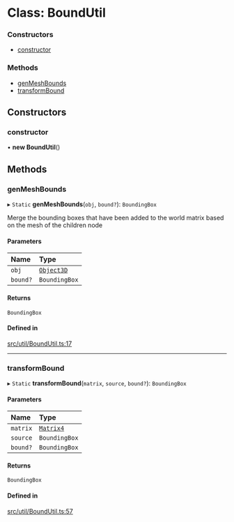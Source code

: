 # Class: BoundUtil

### Constructors

- [constructor](BoundUtil.md#constructor)

### Methods

- [genMeshBounds](BoundUtil.md#genmeshbounds)
- [transformBound](BoundUtil.md#transformbound)

## Constructors

### constructor

• **new BoundUtil**()

## Methods

### genMeshBounds

▸ `Static` **genMeshBounds**(`obj`, `bound?`): `BoundingBox`

Merge the bounding boxes that have been added to the world matrix based on the mesh of the children node

#### Parameters

| Name | Type |
| :------ | :------ |
| `obj` | [`Object3D`](Object3D.md) |
| `bound?` | `BoundingBox` |

#### Returns

`BoundingBox`

#### Defined in

[src/util/BoundUtil.ts:17](https://github.com/Orillusion/orillusion/blob/main/src/util/BoundUtil.ts#L17)

___

### transformBound

▸ `Static` **transformBound**(`matrix`, `source`, `bound?`): `BoundingBox`

#### Parameters

| Name | Type |
| :------ | :------ |
| `matrix` | [`Matrix4`](Matrix4.md) |
| `source` | `BoundingBox` |
| `bound?` | `BoundingBox` |

#### Returns

`BoundingBox`

#### Defined in

[src/util/BoundUtil.ts:57](https://github.com/Orillusion/orillusion/blob/main/src/util/BoundUtil.ts#L57)
